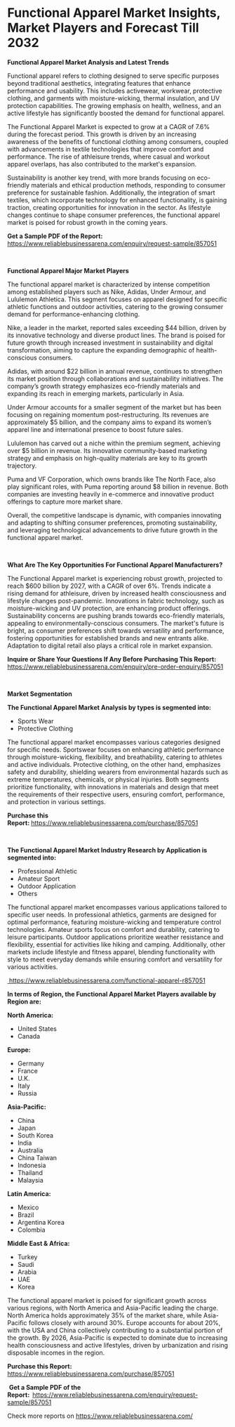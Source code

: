 <p><h1>Functional Apparel Market Insights, Market Players and Forecast Till 2032</h1></p><p><strong>Functional Apparel Market Analysis and Latest Trends</strong></p>
<p><p>Functional apparel refers to clothing designed to serve specific purposes beyond traditional aesthetics, integrating features that enhance performance and usability. This includes activewear, workwear, protective clothing, and garments with moisture-wicking, thermal insulation, and UV protection capabilities. The growing emphasis on health, wellness, and an active lifestyle has significantly boosted the demand for functional apparel.</p><p>The Functional Apparel Market is expected to grow at a CAGR of 7.6% during the forecast period. This growth is driven by an increasing awareness of the benefits of functional clothing among consumers, coupled with advancements in textile technologies that improve comfort and performance. The rise of athleisure trends, where casual and workout apparel overlaps, has also contributed to the market's expansion.</p><p>Sustainability is another key trend, with more brands focusing on eco-friendly materials and ethical production methods, responding to consumer preference for sustainable fashion. Additionally, the integration of smart textiles, which incorporate technology for enhanced functionality, is gaining traction, creating opportunities for innovation in the sector. As lifestyle changes continue to shape consumer preferences, the functional apparel market is poised for robust growth in the coming years.</p></p>
<p><strong>Get a Sample PDF of the Report:&nbsp;</strong> <a href="https://www.reliablebusinessarena.com/enquiry/request-sample/857051?utm_campaign=3024&utm_medium=2&utm_source=Github&utm_content=ia&utm_term=04042025&utm_id=functional-apparel">https://www.reliablebusinessarena.com/enquiry/request-sample/857051</a></p>
<p>&nbsp;</p>
<p><strong>Functional Apparel Major Market Players</strong></p>
<p><p>The functional apparel market is characterized by intense competition among established players such as Nike, Adidas, Under Armour, and Lululemon Athletica. This segment focuses on apparel designed for specific athletic functions and outdoor activities, catering to the growing consumer demand for performance-enhancing clothing.</p><p>Nike, a leader in the market, reported sales exceeding $44 billion, driven by its innovative technology and diverse product lines. The brand is poised for future growth through increased investment in sustainability and digital transformation, aiming to capture the expanding demographic of health-conscious consumers.</p><p>Adidas, with around $22 billion in annual revenue, continues to strengthen its market position through collaborations and sustainability initiatives. The company’s growth strategy emphasizes eco-friendly materials and expanding its reach in emerging markets, particularly in Asia.</p><p>Under Armour accounts for a smaller segment of the market but has been focusing on regaining momentum post-restructuring. Its revenues are approximately $5 billion, and the company aims to expand its women’s apparel line and international presence to boost future sales.</p><p>Lululemon has carved out a niche within the premium segment, achieving over $5 billion in revenue. Its innovative community-based marketing strategy and emphasis on high-quality materials are key to its growth trajectory.</p><p>Puma and VF Corporation, which owns brands like The North Face, also play significant roles, with Puma reporting around $8 billion in revenue. Both companies are investing heavily in e-commerce and innovative product offerings to capture more market share.</p><p>Overall, the competitive landscape is dynamic, with companies innovating and adapting to shifting consumer preferences, promoting sustainability, and leveraging technological advancements to drive future growth in the functional apparel market.</p></p>
<p>&nbsp;</p>
<p><strong>What Are The Key Opportunities For Functional Apparel Manufacturers?</strong></p>
<p><p>The Functional Apparel market is experiencing robust growth, projected to reach $600 billion by 2027, with a CAGR of over 6%. Trends indicate a rising demand for athleisure, driven by increased health consciousness and lifestyle changes post-pandemic. Innovations in fabric technology, such as moisture-wicking and UV protection, are enhancing product offerings. Sustainability concerns are pushing brands towards eco-friendly materials, appealing to environmentally-conscious consumers. The market's future is bright, as consumer preferences shift towards versatility and performance, fostering opportunities for established brands and new entrants alike. Adaptation to digital retail also plays a critical role in market expansion.</p></p>
<p><strong>Inquire or Share Your Questions If Any Before Purchasing This Report:</strong> <a href="https://www.reliablebusinessarena.com/enquiry/pre-order-enquiry/857051?utm_campaign=3024&utm_medium=2&utm_source=Github&utm_content=ia&utm_term=04042025&utm_id=functional-apparel">https://www.reliablebusinessarena.com/enquiry/pre-order-enquiry/857051</a></p>
<p>&nbsp;</p>
<p><strong>Market Segmentation</strong></p>
<p><strong>The Functional Apparel Market Analysis by types is segmented into:</strong></p>
<p><ul><li>Sports Wear</li><li>Protective Clothing</li></ul></p>
<p><p>The functional apparel market encompasses various categories designed for specific needs. Sportswear focuses on enhancing athletic performance through moisture-wicking, flexibility, and breathability, catering to athletes and active individuals. Protective clothing, on the other hand, emphasizes safety and durability, shielding wearers from environmental hazards such as extreme temperatures, chemicals, or physical injuries. Both segments prioritize functionality, with innovations in materials and design that meet the requirements of their respective users, ensuring comfort, performance, and protection in various settings.</p></p>
<p><strong>Purchase this Report:&nbsp;</strong><a href="https://www.reliablebusinessarena.com/purchase/857051?utm_campaign=3024&utm_medium=2&utm_source=Github&utm_content=ia&utm_term=04042025&utm_id=functional-apparel">https://www.reliablebusinessarena.com/purchase/857051</a></p>
<p>&nbsp;</p>
<p><strong>The Functional Apparel Market Industry Research by Application is segmented into:</strong></p>
<p><ul><li>Professional Athletic</li><li>Amateur Sport</li><li>Outdoor Application</li><li>Others</li></ul></p>
<p><p>The functional apparel market encompasses various applications tailored to specific user needs. In professional athletics, garments are designed for optimal performance, featuring moisture-wicking and temperature control technologies. Amateur sports focus on comfort and durability, catering to leisure participants. Outdoor applications prioritize weather resistance and flexibility, essential for activities like hiking and camping. Additionally, other markets include lifestyle and fitness apparel, blending functionality with style to meet everyday demands while ensuring comfort and versatility for various activities.</p></p>
<p><a href="https://www.reliablebusinessarena.com/functional-apparel-r857051?utm_campaign=3024&utm_medium=2&utm_source=Github&utm_content=ia&utm_term=04042025&utm_id=functional-apparel">&nbsp;https://www.reliablebusinessarena.com/functional-apparel-r857051</a></p>
<p><strong>In terms of Region, the Functional Apparel Market Players available by Region are:</strong></p>
<p>
    <p> <strong> North America: </strong>
        <ul>
            <li>United States</li>
            <li>Canada</li>
        </ul>
        </p> 
    <p> <strong> Europe: </strong>
        <ul>
            <li>Germany</li>
            <li>France</li>
            <li>U.K.</li>
            <li>Italy</li>
            <li>Russia</li>
        </ul>
        </p> 
    <p> <strong> Asia-Pacific: </strong>
        <ul>
            <li>China</li>
            <li>Japan</li>
            <li>South Korea</li>
            <li>India</li>
            <li>Australia</li>
            <li>China Taiwan</li>
            <li>Indonesia</li>
            <li>Thailand</li>
            <li>Malaysia</li>
        </ul>
        </p> 
    <p> <strong> Latin America: </strong>
        <ul>
            <li>Mexico</li>
            <li>Brazil</li>
            <li>Argentina Korea</li>
            <li>Colombia</li>
        </ul>
        </p> 
    <p> <strong> Middle East & Africa: </strong>
        <ul>
            <li>Turkey</li>
            <li>Saudi</li>
            <li>Arabia</li>
            <li>UAE</li>
            <li>Korea</li>
        </ul>
    </p>
    </p>
<p><p>The functional apparel market is poised for significant growth across various regions, with North America and Asia-Pacific leading the charge. North America holds approximately 35% of the market share, while Asia-Pacific follows closely with around 30%. Europe accounts for about 20%, with the USA and China collectively contributing to a substantial portion of the growth. By 2026, Asia-Pacific is expected to dominate due to increasing health consciousness and active lifestyles, driven by urbanization and rising disposable incomes in the region.</p></p>
<p><strong>Purchase this Report: </strong><a href="https://www.reliablebusinessarena.com/purchase/857051?utm_campaign=3024&utm_medium=2&utm_source=Github&utm_content=ia&utm_term=04042025&utm_id=functional-apparel">https://www.reliablebusinessarena.com/purchase/857051</a></p>
<p>&nbsp;<strong>Get a Sample PDF of the Report:&nbsp;&nbsp;</strong><a href="https://www.reliablebusinessarena.com/enquiry/request-sample/857051?utm_campaign=3024&utm_medium=2&utm_source=Github&utm_content=ia&utm_term=04042025&utm_id=functional-apparel">https://www.reliablebusinessarena.com/enquiry/request-sample/857051</a></p>
<p><strong></strong></p>
<p>Check more reports on <a href="https://www.reliablebusinessarena.com/?utm_campaign=3024&utm_medium=2&utm_source=Github&utm_content=ia&utm_term=04042025&utm_id=functional-apparel">https://www.reliablebusinessarena.com/</a></p>